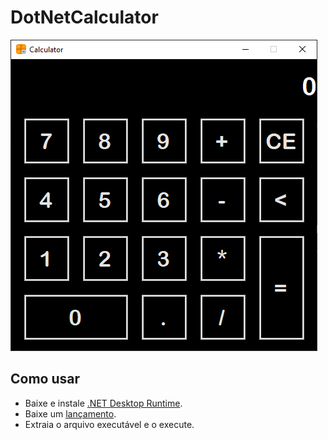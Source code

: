 # DotNetCalculator

![Calculator](./screenshot.png)

## Como usar

- Baixe e instale [.NET Desktop Runtime](https://dotnet.microsoft.com/download/dotnet/6.0).
- Baixe um [lançamento](https://github.com/Gorniaky/DotNetCalculator/releases).
- Extraia o arquivo executável e o execute.
